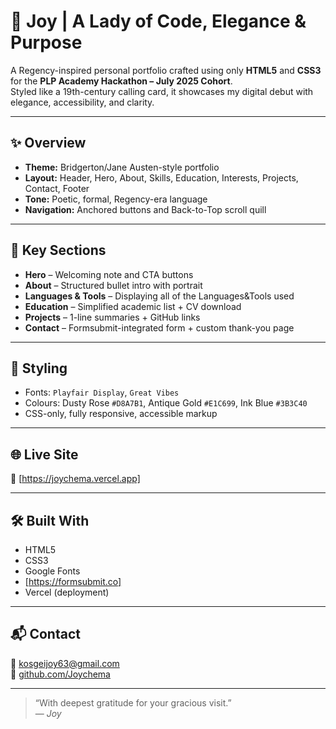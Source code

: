 # 🎀 Joy | A Lady of Code, Elegance & Purpose

A Regency-inspired personal portfolio crafted using only **HTML5** and **CSS3** for the **PLP Academy Hackathon – July 2025 Cohort**.  
Styled like a 19th-century calling card, it showcases my digital debut with elegance, accessibility, and clarity.

---

## ✨ Overview

- **Theme:** Bridgerton/Jane Austen-style portfolio
- **Layout:** Header, Hero, About, Skills, Education, Interests, Projects, Contact, Footer
- **Tone:** Poetic, formal, Regency-era language
- **Navigation:** Anchored buttons and Back-to-Top scroll quill

---

## 🧵 Key Sections

- **Hero** – Welcoming note and CTA buttons
- **About** – Structured bullet intro with portrait
- **Languages & Tools** – Displaying all of the Languages&Tools used
- **Education** – Simplified academic list + CV download
- **Projects** – 1-line summaries + GitHub links
- **Contact** – Formsubmit-integrated form + custom thank-you page

---

## 🎨 Styling

- Fonts: `Playfair Display`, `Great Vibes`
- Colours: Dusty Rose `#D8A7B1`, Antique Gold `#E1C699`, Ink Blue `#3B3C40`
- CSS-only, fully responsive, accessible markup

---

## 🌐 Live Site

🔗 [https://joychema.vercel.app]

---

## 🛠️ Built With

- HTML5  
- CSS3  
- Google Fonts  
- [https://formsubmit.co]
- Vercel (deployment)

---

## 📬 Contact

📧 [kosgeijoy63@gmail.com](mailto:kosgeijoy63@gmail.com)  
🐙 [github.com/Joychema](https://github.com/Joychema)

---

> “With deepest gratitude for your gracious visit.”  
> — *Joy*

